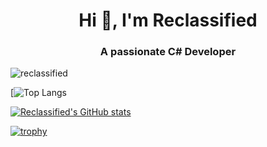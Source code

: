 <h1 align="center">Hi 👋, I'm Reclassified</h1>
<h3 align="center">A passionate C# Developer</h3>

<p align="left"> <img src="https://komarev.com/ghpvc/?username=reclassified&label=Profile%20views&color=0e75b6&style=flat" alt="reclassified" /> </p>

[![Top Langs](https://github-readme-stats.vercel.app/api/top-langs/?username=Reclassified&count_private=true&layout=compact&hide_border=true&theme=gruvbox&langs_count=10&exclude_repo=github-readme-stats])

[![Reclassified's GitHub stats](https://github-readme-stats.vercel.app/api?username=Reclassified&show_icons=true&theme=dark)](https://github.com/Reclassified/github-readme-stats)

[![trophy](https://github-profile-trophy.vercel.app/?username=Reclassified&theme=onedark)](https://github.com/ryo-ma/github-profile-trophy)
